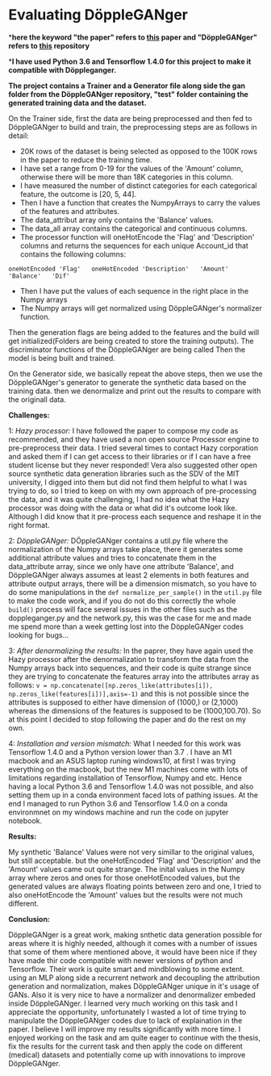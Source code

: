 # Evaluating DöppleGANger

***here the keyword "the paper" refers to [this](https://pub.towardsai.net/generating-synthetic-sequential-data-using-gans-a1d67a7752ac) paper and "DöppleGANger" refers to [this](https://github.com/fjxmlzn/DoppelGANger) repository**

***I have used Python 3.6 and Tensorflow 1.4.0 for this project to make it compatible with Döppleganger.**

**The project contains a Trainer and a Generator file along side the gan folder from the DöppleGANger repository, "test" folder containing the generated training data and the dataset.**


On the Trainer side, first the data are being preprocessed and then fed to DöppleGANger to build and train, the preprocessing steps are as follows in detail:

- 20K rows of the dataset is being selected as opposed to the 100K rows in the paper to reduce the training time.
- I have set a range from 0-19 for the values of the 'Amount' column, otherwise there will be more than 18K categories in this column.
- I have measured the number of distinct categories for each categorical feature, the outcome is [20, 5, 44].
- Then I have a function that creates the NumpyArrays to carry the values of the features and attributes.
- The data_attribut array only contains the 'Balance' values.
- The data_all array contains the categorical and continuous columns.
- The processor function will oneHotEncode the 'Flag' and 'Description' columns and returns the sequences for each unique Account_id that contains the following columns:

`oneHotEncoded 'Flag'   oneHotEncoded 'Description'   'Amount'   'Balance'   'Dif'`

- Then I have put the values of each sequence in the right place in the Numpy arrays
- The Numpy arrays will get normalized using DöppleGANger's normalizer function.

Then the generation flags are being added to the features and the build will get initialized(Folders are being created to store the training outputs).
The discriminator functions of the DöppleGANger are being called
Then the model is being built and trained.

On the Generator side, we basically repeat the above steps, then we use the DöppleGANger's generator to generate the synthetic data based on the training data. then we denormalize and print out the results to compare with the originall data.

**Challenges:**

1: _Hazy processor:_
I have followed the paper to compose my code as recommended, and they have used a non open source Processor engine to pre-preprocess their data. I tried several times to contact Hazy corporation and asked them if I can get access to their libraries or if I can have a free student license but they never responded! Vera also suggested other open source synthetic data generation libraries such as the SDV of the MIT university, I digged into them but did not find them helpful to what I was trying to do, so I tried to keep on with my own approach of pre-processing the data, and it was quite challenging, I had no idea what the Hazy processor was doing with the data or what did it's outcome look like. Although I did know that it pre-process each sequence and reshape it in the right format.

2: _DöppleGANger:_
DÖppleGANger contains a util.py file where the normalization of the Numpy arrays take place, there it generates some additional attribute values and tries to concatenate them in the data_attribute array, since we only have one attribute 'Balance', and DöppleGANger always assumes at least 2 elements in both features and attribute output arrays, there will be a dimension mismatch, so you have to do some manipulations in the `def normalize_per_sample()` in the `util.py` file to make the code work, and if you do not do this correctly the whole `build()` process will face several issues in the other files such as the doppleganger.py and the network.py, this was the case for me and made me spend more than a week getting lost into the DöppleGANger codes looking for bugs... 

3: _After denormalizing the results:_
In the paprer, they have again used the Hazy processor after the denormalization to transform the data from the Numpy arrays back into sequences, and their code is quite strange since they are trying to concatenate the features array into the attributes array as follows:
`v = np.concatenate([np.zeros_like(attributes[i]), np.zeros_like(features[i])],axis=-1)`
and this is not possible since the attributes is supposed to either have dimension of (1000,) or (2,1000) whereas the dimensions of the features is supposed to be (1000,100.70). So at this point I decided to stop following the paper and do the rest on my own.

4: _Installation and version mismatch:_
What I needed for this work was Tensorflow 1.4.0 and a Python version lower than 3.7 .
I have an M1 macbook and an ASUS laptop runing windows10, at first I was trying everything on the macbook, but the new M1 machines come with lots of limitations regarding installation of Tensorflow, Numpy and etc. Hence having a local Python 3.6 and Tensorflow 1.4.0 was not possible, and also setting them up in a conda environment faced lots of pathing issues. At the end I managed to run Python 3.6 and Tensorflow 1.4.0 on a conda environmnet on my windows machine and run the code on jupyter notebook. 


**Results:**

My synthetic 'Balance' Values were not very simillar to the original values, but still acceptable. but the oneHotEncoded 'Flag' and 'Description' and the 'Amount' values came out quite strange. The inital values in the Numpy array where zeros and ones for those oneHotEncoded values, but the generated values are always floating points between zero and one, I tried to also oneHotEncode the 'Amount' values but the results were not much different.

**Conclusion:**

DöppleGANger is a great work, making snthetic data generation possible for areas where it is highly needed, although it comes with a number of issues that some of them where mentioned above, it would have been nice if they have made thir code compatible with newer versions of python and Tensorflow.
Their work is quite smart and mindblowing to some extent. using an MLP along side a recurrent network and decoupling the attribution generation and normalization, makes DöppleGANger unique in it's usage of GANs. Also it is very nice to have a normalizer and denormalizer embeded inside DöppleGANger. 
I learned very much working on this task and I appreciate the opportunity, unfortunately I wasted a lot of time trying to manipulate the DöppleGANger codes due to lack of explaination in the paper. I believe I will improve my results significantly with more time. I enjoyed working on the task and am quite eager to continue with the thesis, fix the results for the current task and then apply the code on different (medical) datasets and potentially come up with innovations to improve DöppleGANger.
